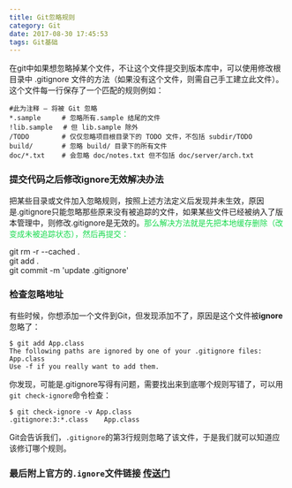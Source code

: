 ```yaml
---
title: Git忽略规则
category: Git
date: 2017-08-30 17:45:53
tags: Git基础
---
```


在git中如果想忽略掉某个文件，不让这个文件提交到版本库中，可以使用修改根目录中 .gitignore 文件的方法（如果没有这个文件，则需自己手工建立此文件）。这个文件每一行保存了一个匹配的规则例如：

```代码块
#此为注释 – 将被 Git 忽略
*.sample 　　 # 忽略所有.sample 结尾的文件
!lib.sample 　# 但 lib.sample 除外
/TODO 　　    # 仅仅忽略项目根目录下的 TODO 文件，不包括 subdir/TODO
build/ 　　   # 忽略 build/ 目录下的所有文件
doc/*.txt 　　# 会忽略 doc/notes.txt 但不包括 doc/server/arch.txt
```
### 提交代码之后修改ignore无效解决办法  
把某些目录或文件加入忽略规则，按照上述方法定义后发现并未生效，原因是.gitignore只能忽略那些原来没有被追踪的文件，如果某些文件已经被纳入了版本管理中，则修改.gitignore是无效的。<font color="#17da4d">那么解决方法就是先把本地缓存删除（改变成未被追踪状态），然后再提交：</font>  

git rm -r --cached .  
git add .  
git commit -m 'update .gitignore'  
### 检查忽略地址
有些时候，你想添加一个文件到Git，但发现添加不了，原因是这个文件被**ignore**忽略了：
```
$ git add App.class
The following paths are ignored by one of your .gitignore files:
App.class
Use -f if you really want to add them.
```
你发现，可能是.gitignore写得有问题，需要找出来到底哪个规则写错了，可以用`git check-ignore`命令检查：
```
$ git check-ignore -v App.class
.gitignore:3:*.class    App.class
```
Git会告诉我们，`.gitignore`的第3行规则忽略了该文件，于是我们就可以知道应该修订哪个规则。
### 最后附上官方的`.ignore`文件链接 [传送门](https://github.com/github/gitignore)
